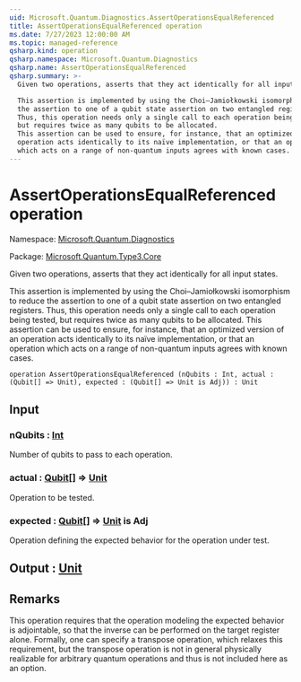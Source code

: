 ```yaml
---
uid: Microsoft.Quantum.Diagnostics.AssertOperationsEqualReferenced
title: AssertOperationsEqualReferenced operation
ms.date: 7/27/2023 12:00:00 AM
ms.topic: managed-reference
qsharp.kind: operation
qsharp.namespace: Microsoft.Quantum.Diagnostics
qsharp.name: AssertOperationsEqualReferenced
qsharp.summary: >-
  Given two operations, asserts that they act identically for all input states.

  This assertion is implemented by using the Choi–Jamiołkowski isomorphism to reduce
  the assertion to one of a qubit state assertion on two entangled registers.
  Thus, this operation needs only a single call to each operation being tested,
  but requires twice as many qubits to be allocated.
  This assertion can be used to ensure, for instance, that an optimized version of an
  operation acts identically to its naïve implementation, or that an operation
  which acts on a range of non-quantum inputs agrees with known cases.
---
```


# AssertOperationsEqualReferenced operation

Namespace: [Microsoft.Quantum.Diagnostics](xref:Microsoft.Quantum.Diagnostics)

Package: [Microsoft.Quantum.Type3.Core](https://nuget.org/packages/Microsoft.Quantum.Type3.Core)


Given two operations, asserts that they act identically for all input states.This assertion is implemented by using the Choi–Jamiołkowski isomorphism to reducethe assertion to one of a qubit state assertion on two entangled registers.Thus, this operation needs only a single call to each operation being tested,but requires twice as many qubits to be allocated.This assertion can be used to ensure, for instance, that an optimized version of anoperation acts identically to its naïve implementation, or that an operationwhich acts on a range of non-quantum inputs agrees with known cases.

```qsharp
operation AssertOperationsEqualReferenced (nQubits : Int, actual : (Qubit[] => Unit), expected : (Qubit[] => Unit is Adj)) : Unit
```


## Input

### nQubits : [Int](xref:microsoft.quantum.qsharp.valueliterals#int-literals)

Number of qubits to pass to each operation.


### actual : [Qubit](xref:microsoft.quantum.qsharp.valueliterals#qubit-literals)[] => [Unit](xref:microsoft.quantum.qsharp.valueliterals#unit-literal) 

Operation to be tested.


### expected : [Qubit](xref:microsoft.quantum.qsharp.valueliterals#qubit-literals)[] => [Unit](xref:microsoft.quantum.qsharp.valueliterals#unit-literal)  is Adj

Operation defining the expected behavior for the operation under test.



## Output : [Unit](xref:microsoft.quantum.qsharp.valueliterals#unit-literal)



## Remarks

This operation requires that the operation modeling the expected behavior isadjointable, so that the inverse can be performed on the target register alone.Formally, one can specify a transpose operation, which relaxes this requirement,but the transpose operation is not in general physically realizable for arbitraryquantum operations and thus is not included here as an option.
